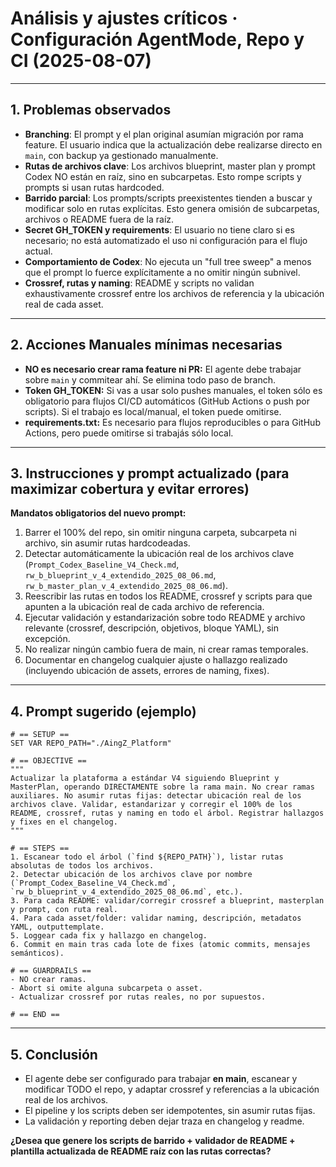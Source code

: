 # Análisis y ajustes críticos · Configuración AgentMode, Repo y CI (2025-08-07)

---

## 1. Problemas observados

- **Branching**: El prompt y el plan original asumían migración por rama feature. El usuario indica que la actualización debe realizarse directo en `main`, con backup ya gestionado manualmente.
- **Rutas de archivos clave**: Los archivos blueprint, master plan y prompt Codex NO están en raíz, sino en subcarpetas. Esto rompe scripts y prompts si usan rutas hardcoded.
- **Barrido parcial**: Los prompts/scripts preexistentes tienden a buscar y modificar solo en rutas explícitas. Esto genera omisión de subcarpetas, archivos o README fuera de la raíz.
- **Secret GH\_TOKEN y requirements**: El usuario no tiene claro si es necesario; no está automatizado el uso ni configuración para el flujo actual.
- **Comportamiento de Codex**: No ejecuta un "full tree sweep" a menos que el prompt lo fuerce explícitamente a no omitir ningún subnivel.
- **Crossref, rutas y naming**: README y scripts no validan exhaustivamente crossref entre los archivos de referencia y la ubicación real de cada asset.

---

## 2. Acciones Manuales mínimas necesarias

- **NO es necesario crear rama feature ni PR:** El agente debe trabajar sobre `main` y commitear ahí. Se elimina todo paso de branch.
- **Token GH\_TOKEN:** Si vas a usar solo pushes manuales, el token sólo es obligatorio para flujos CI/CD automáticos (GitHub Actions o push por scripts). Si el trabajo es local/manual, el token puede omitirse.
- **requirements.txt:** Es necesario para flujos reproducibles o para GitHub Actions, pero puede omitirse si trabajás sólo local.

---

## 3. Instrucciones y prompt actualizado (para maximizar cobertura y evitar errores)

**Mandatos obligatorios del nuevo prompt:**

1. Barrer el 100% del repo, sin omitir ninguna carpeta, subcarpeta ni archivo, sin asumir rutas hardcodeadas.
2. Detectar automáticamente la ubicación real de los archivos clave (`Prompt_Codex_Baseline_V4_Check.md`, `rw_b_blueprint_v_4_extendido_2025_08_06.md`, `rw_b_master_plan_v_4_extendido_2025_08_06.md`).
3. Reescribir las rutas en todos los README, crossref y scripts para que apunten a la ubicación real de cada archivo de referencia.
4. Ejecutar validación y estandarización sobre todo README y archivo relevante (crossref, descripción, objetivos, bloque YAML), sin excepción.
5. No realizar ningún cambio fuera de main, ni crear ramas temporales.
6. Documentar en changelog cualquier ajuste o hallazgo realizado (incluyendo ubicación de assets, errores de naming, fixes).

---

## 4. Prompt sugerido (ejemplo)

```agent
# == SETUP ==
SET VAR REPO_PATH="./AingZ_Platform"

# == OBJECTIVE ==
"""
Actualizar la plataforma a estándar V4 siguiendo Blueprint y MasterPlan, operando DIRECTAMENTE sobre la rama main. No crear ramas auxiliares. No asumir rutas fijas: detectar ubicación real de los archivos clave. Validar, estandarizar y corregir el 100% de los README, crossref, rutas y naming en todo el árbol. Registrar hallazgos y fixes en el changelog.
"""

# == STEPS ==
1. Escanear todo el árbol (`find ${REPO_PATH}`), listar rutas absolutas de todos los archivos.
2. Detectar ubicación de los archivos clave por nombre (`Prompt_Codex_Baseline_V4_Check.md`, `rw_b_blueprint_v_4_extendido_2025_08_06.md`, etc.).
3. Para cada README: validar/corregir crossref a blueprint, masterplan y prompt, con ruta real.
4. Para cada asset/folder: validar naming, descripción, metadatos YAML, outputtemplate.
5. Loggear cada fix y hallazgo en changelog.
6. Commit en main tras cada lote de fixes (atomic commits, mensajes semánticos).

# == GUARDRAILS ==
- NO crear ramas.
- Abort si omite alguna subcarpeta o asset.
- Actualizar crossref por rutas reales, no por supuestos.

# == END ==
```

---

## 5. Conclusión

- El agente debe ser configurado para trabajar **en main**, escanear y modificar TODO el repo, y adaptar crossref y referencias a la ubicación real de los archivos.
- El pipeline y los scripts deben ser idempotentes, sin asumir rutas fijas.
- La validación y reporting deben dejar traza en changelog y readme.

**¿Desea que genere los scripts de barrido + validador de README + plantilla actualizada de README raíz con las rutas correctas?**

